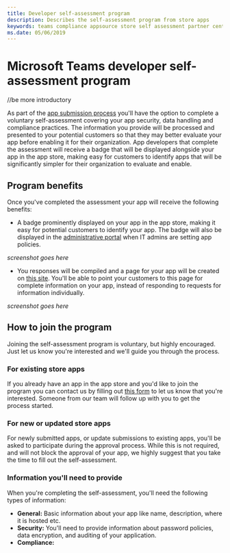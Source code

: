 ```yaml
---
title: Developer self-assessment program
description: Describes the self-assessment program from store apps
keywords: teams compliance appsource store self assessment partner center
ms.date: 05/06/2019
---
```


# Microsoft Teams developer self-assessment program

//be more introductory

As part of the [app submission process](~/platform/publishing/apps-publish.md) you'll have the option to complete a voluntary self-assessment covering your app security, data handling and compliance practices. The information you provide will be processed and presented to your potential customers so that they may better evaluate your app before enabling it for their organization. App developers that complete the assessment will receive a badge that will be displayed alongside your app in the app store, making easy for customers to identify apps that will be significantly simpler for their organization to evaluate and enable.

## Program benefits

Once you've completed the assessment your app will receive the following benefits:

* A badge prominently displayed on your app in the app store, making it easy for potential customers to identify your app. The badge will also be displayed in the [administrative portal](/microsoftteams/admin-settings) when IT admins are setting app policies.

_screenshot goes here_

* You responses will be compiled and a page for your app will be created on [this site](/otherplace). You'll be able to point your customers to this page for complete information on your app, instead of responding to requests for information individually.

_screenshot goes here_

## How to join the program

Joining the self-assessment program is voluntary, but highly encouraged. Just let us know you're interested and we'll guide you through the process.

### For existing store apps

If you already have an app in the app store and you'd like to join the program you can contact us by filling out [this form](https://forms.office.com/Pages/ResponsePage.aspx?id=v4j5cvGGr0GRqy180BHbR3oKPRKv815GlRdzCCYPJGZUOUgzSUtFNU8yOFpYR0oyWElHVkxHODhQUyQlQCN0PWcu) to let us know that you're interested. Someone from our team will follow up with you to get the process started.

### For new or updated store apps

For newly submitted apps, or update submissions to existing apps, you'll be asked to participate during the approval process. While this is not required, and will not block the approval of your app, we highly suggest that you take the time to fill out the self-assessment.

### Information you'll need to provide

When you're completing the self-assessment, you'll need the following types of information:

* **General:** Basic information about your app like name, description, where it is hosted etc.
* **Security:** You'll need to provide information about password policies, data encryption, and auditing of your application.
* **Compliance:** 